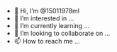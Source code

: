 - 👋 Hi, I’m @15011978ml
- 👀 I’m interested in ...
- 🌱 I’m currently learning ...
- 💞️ I’m looking to collaborate on ...
- 📫 How to reach me ...

<!---
15011978ml/15011978ml is a ✨ special ✨ repository because its `README.md` (this file) appears on your GitHub profile.
You can click the Preview link to take a look at your changes.
--->
